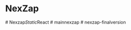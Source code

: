 
# NexZap
#   N e x z a p _ S t a t i c _ R e a c t  
 #   m a i n n e x z a p  
 #   n e x z a p - f i n a l v e r s i o n  
 